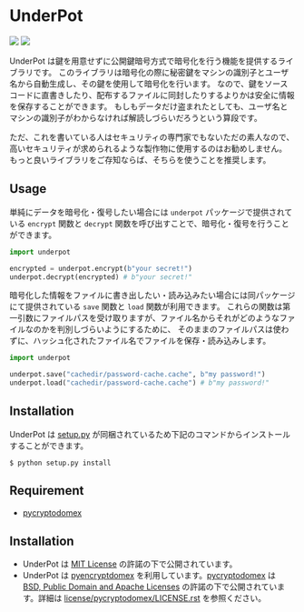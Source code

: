 
# UnderPot 

![](https://img.shields.io/badge/Python-3.6-blue)
![](https://img.shields.io/badge/License-MIT-green)

UnderPot は鍵を用意せずに公開鍵暗号方式で暗号化を行う機能を提供するライブラリです。
このライブラリは暗号化の際に秘密鍵をマシンの識別子とユーザ名から自動生成し、その鍵を使用して暗号化を行います。
なので、鍵をソースコードに直書きしたり、配布するファイルに同封したりするよりかは安全に情報を保存することができます。
もしもデータだけ盗まれたとしても、ユーザ名とマシンの識別子がわからなければ解読しづらいだろうという算段です。

ただ、これを書いている人はセキュリティの専門家でもないただの素人なので、
高いセキュリティが求められるような製作物に使用するのはお勧めしません。
もっと良いライブラリをご存知ならば、そちらを使うことを推奨します。

## Usage

単純にデータを暗号化・復号したい場合には `underpot` パッケージで提供されている
`encrypt` 関数と `decrypt` 関数を呼び出すことで、暗号化・復号を行うことができます。

```py
import underpot 

encrypted = underpot.encrypt(b"your secret!")
underpot.decrypt(encrypted) # b"your secret!"
```

暗号化した情報をファイルに書き出したい・読み込みたい場合には同パッケージにて提供されている `save` 関数と `load` 関数が利用できます。
これらの関数は第一引数にファイルパスを受け取りますが、ファイル名からそれがどのようなファイルなのかを判別しづらいようにするために、
そのままのファイルパスは使わずに、ハッシュ化されたファイル名でファイルを保存・読み込みします。

```py
import underpot 

underpot.save("cachedir/password-cache.cache", b"my password!")
underpot.load("cachedir/password-cache.cache") # b"my password!"
```

## Installation

UnderPot は [setup.py](setup.py) が同梱されているため下記のコマンドからインストールすることができます。

```shell
$ python setup.py install
```

## Requirement

* [pycryptodomex](https://www.pycryptodome.org)

## Installation

* UnderPot は [MIT License](LICENSE.txt) の許諾の下で公開されています。
* UnderPot は [pyencryptdomex](https://www.pycryptodome.org) を利用しています。[pycryptodomex](https://www.pycryptodome.org) は [BSD, Public Domain and Apache Licenses](license/pycryptodomex/LICENSE.rst) の許諾の下で公開されています。詳細は [license/pycryptodomex/LICENSE.rst](license/pycryptodomex/LICENSE.rst) を参照ください。
